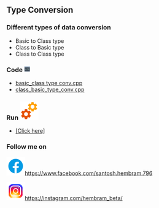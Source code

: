 ## Type Conversion
### Different types of data conversion
+ Basic to Class type
+ Class to Basic type
+ Class to Class type
### Code ![](https://github.com/HembramBeta777/clickable-icons-for-readmeFile/blob/master/Icons8/icons8-code-16.png?raw=true)
+ [basic_class type conv.cpp](https://github.com/HembramBeta777/Cpp_Programs/blob/master/Data%20Conversion/basic_class%20type%20conv.cpp)
+ [class_basic_type_conv.cpp](https://github.com/HembramBeta777/Cpp_Programs/blob/master/Data%20Conversion/class_basic_type_conv.cpp)
### Run ![](https://github.com/HembramBeta777/clickable-icons-for-readmeFile/blob/master/icon_git/icons8-services-48.png?raw=true)
+ [[Click here]](https://github.com/HembramBeta777/RunMyCode-Online-)
### Follow me on
![](https://github.com/HembramBeta777/clickable-icons-for-readmeFile/blob/master/icon_git/icons8-facebook-48.png?raw=true)https://www.facebook.com/santosh.hembram.796

![](https://github.com/HembramBeta777/clickable-icons-for-readmeFile/blob/master/icon_git/icons8-instagram-48.png?raw=true)https://instagram.com/hembram_beta/
